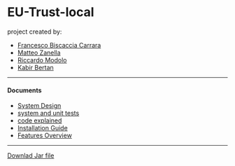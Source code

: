 # EU-Trust-local

project created by:

- [Francesco Biscaccia Carrara](mailto:francesco.biscacciacarrara@studenti.unipd.it)
- [Matteo Zanella](mailto:matteo.zanella.3@studenti.unipd.it)
- [Riccardo Modolo](mailto:riccardo.modolo.1@studenti.unipd.it)
- [Kabir Bertan](mailto:kabir.bertan@studenti.unipd.it)

---
#### Documents
- [System Design]()
- [system and unit tests]()
- [code explained]()
- [Installation Guide]()
- [Features Overview]()


---
[Downlad Jar file](target/EU-Trust-local-1.0-SNAPSHOT.jar)
